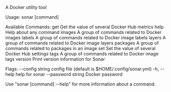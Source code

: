 A Docker utility tool

Usage:
  sonar [command]

Available Commands:
  get         Get the value of several Docker Hub metrics
  help        Help about any command
  images      A group of commands related to Docker images
  labels      A group of commands related to Docker image labels
  layers      A group of commands related to Docker image layers
  packages    A group of commands related to packages in an image
  set         Set the value of several Docker Hub settings
  tags        A group of commands related to Docker image tags
  version     Print version information for Sonar

Flags:
      --config string     config file (default is $HOME/.config/sonar.yml)
  -h, --help              help for sonar
      --password string   Docker password

Use "sonar [command] --help" for more information about a command.
